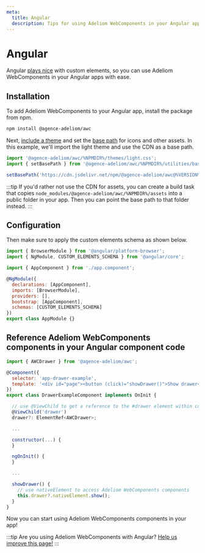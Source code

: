 ```yaml
---
meta:
  title: Angular
  description: Tips for using Adeliom WebComponents in your Angular app.
---
```


# Angular

Angular [plays nice](https://custom-elements-everywhere.com/#angular) with custom elements, so you can use Adeliom WebComponents in your Angular apps with ease.

## Installation

To add Adeliom WebComponents to your Angular app, install the package from npm.

```bash
npm install @agence-adeliom/awc
```

Next, [include a theme](/getting-started/themes) and set the [base path](/getting-started/installation#setting-the-base-path) for icons and other assets. In this example, we'll import the light theme and use the CDN as a base path.

```jsx
import '@agence-adeliom/awc/%NPMDIR%/themes/light.css';
import { setBasePath } from '@agence-adeliom/awc/%NPMDIR%/utilities/base-path';

setBasePath('https://cdn.jsdelivr.net/npm/@agence-adeliom/awc@%VERSION%/%CDNDIR%/');
```

:::tip
If you'd rather not use the CDN for assets, you can create a build task that copies `node_modules/@agence-adeliom/awc/%NPMDIR%/assets` into a public folder in your app. Then you can point the base path to that folder instead.
:::

## Configuration

Then make sure to apply the custom elements schema as shown below.

```js
import { BrowserModule } from '@angular/platform-browser';
import { NgModule, CUSTOM_ELEMENTS_SCHEMA } from '@angular/core';

import { AppComponent } from './app.component';

@NgModule({
  declarations: [AppComponent],
  imports: [BrowserModule],
  providers: [],
  bootstrap: [AppComponent],
  schemas: [CUSTOM_ELEMENTS_SCHEMA]
})
export class AppModule {}
```

## Reference Adeliom WebComponents components in your Angular component code

```js
import { AWCDrawer } from '@agence-adeliom/awc';

@Component({
  selector: 'app-drawer-example',
  template: '<div id="page"><button (click)="showDrawer()">Show drawer</button><awc-drawer #drawer label="Drawer" class="drawer-focus" style="--size: 50vw"><p>Drawer content</p></awc-drawer></div>'
})
export class DrawerExampleComponent implements OnInit {

  // use @ViewChild to get a reference to the #drawer element within component template
  @ViewChild('drawer')
  drawer?: ElementRef<AWCDrawer>;

  ...

  constructor(...) {
  }

  ngOnInit() {
  }

  ...

  showDrawer() {
    // use nativeElement to access Adeliom WebComponents components
    this.drawer?.nativeElement.show();
  }
}
```

Now you can start using Adeliom WebComponents components in your app!

:::tip
Are you using Adeliom WebComponents with Angular? [Help us improve this page!](https://github.com/agence-adeliom/awc/blob/main/docs/frameworks/angular.md)
:::
